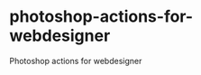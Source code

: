 photoshop-actions-for-webdesigner
=================================

Photoshop actions for webdesigner

